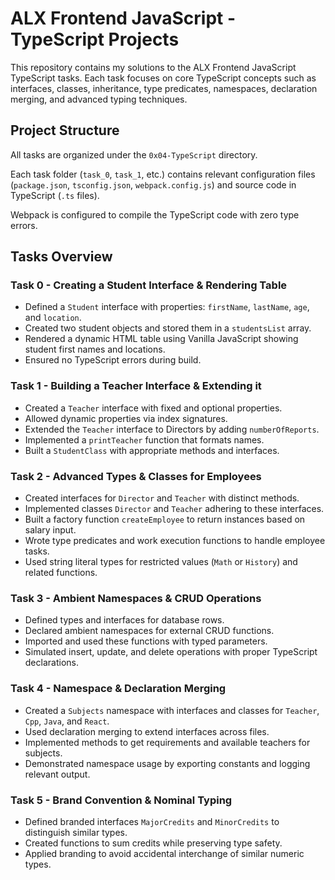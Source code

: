
# ALX Frontend JavaScript - TypeScript Projects

This repository contains my solutions to the ALX Frontend JavaScript TypeScript tasks. Each task focuses on core TypeScript concepts such as interfaces, classes, inheritance, type predicates, namespaces, declaration merging, and advanced typing techniques.

## Project Structure

All tasks are organized under the `0x04-TypeScript` directory.

Each task folder (`task_0`, `task_1`, etc.) contains relevant configuration files (`package.json`, `tsconfig.json`, `webpack.config.js`) and source code in TypeScript (`.ts` files).

Webpack is configured to compile the TypeScript code with zero type errors.

## Tasks Overview

### Task 0 - Creating a Student Interface & Rendering Table

- Defined a `Student` interface with properties: `firstName`, `lastName`, `age`, and `location`.
- Created two student objects and stored them in a `studentsList` array.
- Rendered a dynamic HTML table using Vanilla JavaScript showing student first names and locations.
- Ensured no TypeScript errors during build.

### Task 1 - Building a Teacher Interface & Extending it

- Created a `Teacher` interface with fixed and optional properties.
- Allowed dynamic properties via index signatures.
- Extended the `Teacher` interface to Directors by adding `numberOfReports`.
- Implemented a `printTeacher` function that formats names.
- Built a `StudentClass` with appropriate methods and interfaces.

### Task 2 - Advanced Types & Classes for Employees

- Created interfaces for `Director` and `Teacher` with distinct methods.
- Implemented classes `Director` and `Teacher` adhering to these interfaces.
- Built a factory function `createEmployee` to return instances based on salary input.
- Wrote type predicates and work execution functions to handle employee tasks.
- Used string literal types for restricted values (`Math` or `History`) and related functions.

### Task 3 - Ambient Namespaces & CRUD Operations

- Defined types and interfaces for database rows.
- Declared ambient namespaces for external CRUD functions.
- Imported and used these functions with typed parameters.
- Simulated insert, update, and delete operations with proper TypeScript declarations.

### Task 4 - Namespace & Declaration Merging

- Created a `Subjects` namespace with interfaces and classes for `Teacher`, `Cpp`, `Java`, and `React`.
- Used declaration merging to extend interfaces across files.
- Implemented methods to get requirements and available teachers for subjects.
- Demonstrated namespace usage by exporting constants and logging relevant output.

### Task 5 - Brand Convention & Nominal Typing

- Defined branded interfaces `MajorCredits` and `MinorCredits` to distinguish similar types.
- Created functions to sum credits while preserving type safety.
- Applied branding to avoid accidental interchange of similar numeric types.
